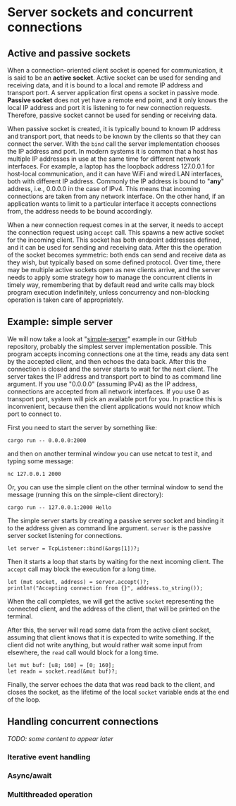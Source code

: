 # Server sockets and concurrent connections

## Active and passive sockets

When a connection-oriented client socket is opened for communication, it is said
to be an **active socket**. Active socket can be used for sending and receiving
data, and it is bound to a local and remote IP address and transport port. A
server application first opens a socket in passive mode. **Passive socket** does
not yet have a remote end point, and it only knows the local IP address and port
it is listening to for new connection requests. Therefore, passive socket cannot
be used for sending or receiving data.

When passive socket is created, it is typically bound to known IP address and
transport port, that needs to be known by the clients so that they can connect
the server. With the `bind` call the server implementation chooses the IP
address and port. In modern systems it is common that a host has multiple IP
addresses in use at the same time for different network interfaces. For example,
a laptop has the loopback address 127.0.0.1 for host-local communication, and it
can have WiFi and wired LAN interfaces, both with different IP address. Commonly
the IP address is bound to "**any**" address, i.e., 0.0.0.0 in the case of IPv4.
This means that incoming connections are taken from any network interface. On
the other hand, if an application wants to limit to a particular interface it
accepts connections from, the address needs to be bound accordingly.

When a new connection request comes in at the server, it needs to accept the
connection request using `accept` call. This spawns a new active socket for the
incoming client. This socket has both endpoint addresses defined, and it can be
used for sending and receiving data. After this the operation of the socket
becomes symmetric: both ends can send and receive data as they wish, but
typically based on some defined protocol. Over time, there may be multiple
active sockets open as new clients arrive, and the server needs to apply some
strategy how to manage the concurrent clients in timely way, remembering that by
default read and write calls may block program execution indefinitely, unless
concurrency and non-blocking operation is taken care of appropriately.

## Example: simple server

We will now take a look at
"[simple-server](https://github.com/PasiSa/AdvancedNetworking/tree/main/examples/rust/simple-server)"
example in our GitHub repository, probably the simplest server implementation
possible. This program accepts incoming connections one at the time, reads any
data sent by the accepted client, and then echoes the data back. After this the
connection is closed and the server starts to wait for the next client. The
server takes the IP address and transport port to bind to as command line
argument. If you use "0.0.0.0" (assuming IPv4) as the IP address, connections
are accepted from all network interfaces. If you use 0 as transport port, system
will pick an available port for you. In practice this is inconvenient, because
then the client applications would not know which port to connect to.

First you need to start the server by something like:

    cargo run -- 0.0.0.0:2000

and then on another terminal window you can use netcat to test it, and typing
some message:

    nc 127.0.0.1 2000

Or, you can use the simple client on the other terminal window to send the
message (running this on the simple-client directory):

    cargo run -- 127.0.0.1:2000 Hello

The simple server starts by creating a passive server socket and binding it to
the address given as command line argument. `server` is the passive server
socket listening for connections.

    let server = TcpListener::bind(&args[1])?;

Then it starts a loop that starts by waiting for the next incoming client. The
`accept` call may block the execution for a long time.

    let (mut socket, address) = server.accept()?;
    println!("Accepting connection from {}", address.to_string());

When the call completes, we will get the active `socket` representing the
connected client, and the address of the client, that will be printed on the
terminal.

After this, the server will read some data from the active client socket,
assuming that client knows that it is expected to write something. If the client
did not write anything, but would rather wait some input from elsewhere, the
`read` call would block for a long time.

    let mut buf: [u8; 160] = [0; 160];
    let readn = socket.read(&mut buf)?;

Finally, the server echoes the data that was read back to the client, and closes
the socket, as the lifetime of the local `socket` variable ends at the end of
the loop.

## Handling concurrent connections

_TODO: some content to appear later_

### Iterative event handling

### Async/await

### Multithreaded operation
